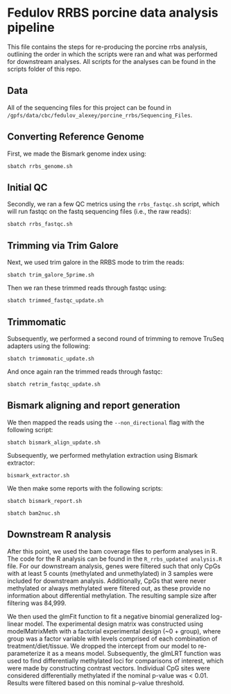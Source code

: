 # Fedulov RRBS porcine data analysis pipeline 

This file contains the steps for re-producing the porcine rrbs analysis, outlining the order in which the scripts were ran and what was performed for downstream analyses. All scripts for the analyses can be found in the scripts folder of this repo. 

## Data

All of the sequencing files for this project can be found in `/gpfs/data/cbc/fedulov_alexey/porcine_rrbs/Sequencing_Files`. 

## Converting Reference Genome

First, we made the Bismark genome index using: 

```{bash}
sbatch rrbs_genome.sh 
```

## Initial QC

Secondly, we ran a few QC metrics using the `rrbs_fastqc.sh` script, which will run fastqc on the fastq sequencing files (i.e., the raw reads): 

```{bash}
sbatch rrbs_fastqc.sh
```
## Trimming via Trim Galore

Next, we used trim galore in the RRBS mode to trim the reads:

```{bash}
sbatch trim_galore_5prime.sh
```   
Then we ran these trimmed reads through fastqc using:

```{bash}
sbatch trimmed_fastqc_update.sh
```  

## Trimmomatic 

Subsequently, we performed a second round of trimming to remove TruSeq adapters using the following: 

```{bash}
sbatch trimmomatic_update.sh
```  

And once again ran the trimmed reads through fastqc: 

```{bash}
sbatch retrim_fastqc_update.sh
``` 

## Bismark aligning and report generation 

We then mapped the reads using the `--non_directional` flag with the following script: 

```{bash}
sbatch bismark_align_update.sh
```

Subsequently, we performed methylation extraction using Bismark extractor:

```{bash}
bismark_extractor.sh
```

We then make some reports with the following scripts:

```{bash}
sbatch bismark_report.sh
```
```{bash}
sbatch bam2nuc.sh
```

## Downstream R analysis 

After this point, we used the bam coverage files to perform analyses in R. The code for the R analysis can be found in the `R_rrbs_updated analysis.R` file. For our downstream analysis, genes were filtered such that only CpGs with at least 5 counts (methylated and unmethylated) in 3 samples were included for downstream analysis. Additionally, CpGs that were never methylated or always methylated were filtered out, as these provide no information about differential methylation. The resulting sample size after filtering was 84,999.

We then used the glmFit function to fit a negative binomial generalized log-linear model. The experimental design matrix was constructed using modelMatrixMeth with a factorial experimental design (~0 + group), where group was a factor variable with levels comprised of each combination of treatment/diet/tissue. We dropped the intercept from our model to re-parameterize it as a means model. Subsequently, the glmLRT function was used to find differentially methylated loci for comparisons of interest, which were made by constructing contrast vectors. Individual CpG sites were considered differentially methylated if the nominal p-value was < 0.01. Results were filtered based on this nominal p-value threshold.





